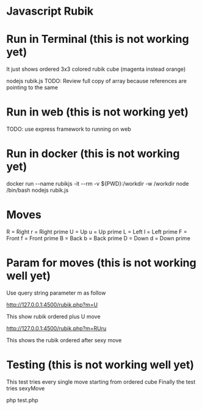 # Javascript Rubik

# Run in Terminal (this is not working yet)

It just shows ordered 3x3 colored rubik cube (magenta instead orange)

nodejs rubik.js
TODO: Review full copy of array because references are pointing to the same

# Run in web (this is not working yet)
TODO: use express framework to running on web

# Run in docker (this is not working yet)

docker run --name rubikjs -it --rm -v ${PWD}:/workdir -w /workdir node /bin/bash
nodejs rubik.js

# Moves

R = Right
r = Right prime
U = Up
u = Up prime
L = Left
l = Left prime
F = Front
f = Front prime
B = Back
b = Back prime
D = Down
d = Down prime

# Param for moves (this is not working well yet)

Use query string parameter m as follow

http://127.0.0.1:4500/rubik.php?m=U

This show rubik ordered plus U move

http://127.0.0.1:4500/rubik.php?m=RUru

This shows the rubik ordered after sexy move

# Testing (this is not working well yet)

This test tries every single move starting from ordered cube
Finally the test tries sexyMove

php test.php


